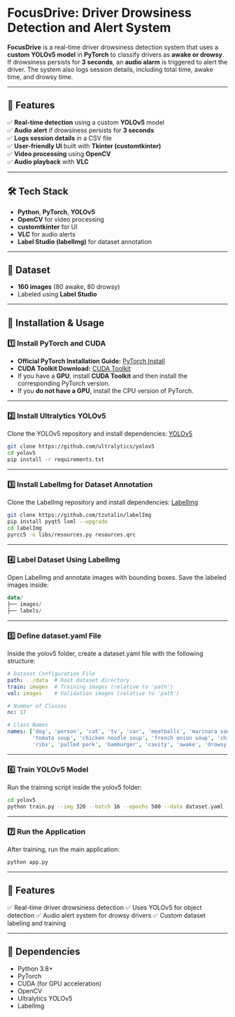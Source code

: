 # FocusDrive: Driver Drowsiness Detection and Alert System  

**FocusDrive** is a real-time driver drowsiness detection system that uses a **custom YOLOv5 model** in **PyTorch** to classify drivers as **awake or drowsy**. If drowsiness persists for **3 seconds**, an **audio alarm** is triggered to alert the driver. The system also logs session details, including total time, awake time, and drowsy time.

---

## 📌 Features  
✅ **Real-time detection** using a custom **YOLOv5** model  
✅ **Audio alert** if drowsiness persists for **3 seconds**  
✅ **Logs session details** in a CSV file  
✅ **User-friendly UI** built with **Tkinter (customtkinter)**  
✅ **Video processing** using **OpenCV**  
✅ **Audio playback** with **VLC**  

---

## 🛠 Tech Stack  
- **Python**, **PyTorch**, **YOLOv5**  
- **OpenCV** for video processing  
- **customtkinter** for UI  
- **VLC** for audio alerts  
- **Label Studio (labelImg)** for dataset annotation  

---

## 📂 Dataset  
- **160 images** (80 awake, 80 drowsy)  
- Labeled using **Label Studio**  

---

## 🚀 Installation & Usage  

### **1️⃣ Install PyTorch and CUDA**  
- **Official PyTorch Installation Guide:** [PyTorch Install](https://pytorch.org/get-started/locally/)  
- **CUDA Toolkit Download:** [CUDA Toolkit](https://developer.nvidia.com/cuda-downloads?target_os=Windows&target_arch=x86_64)  
- If you have a **GPU**, install **CUDA Toolkit** and then install the corresponding PyTorch version.  
- If you **do not have a GPU**, install the CPU version of PyTorch.  

---

### **2️⃣ Install Ultralytics YOLOv5**  
Clone the YOLOv5 repository and install dependencies:  [YOLOv5](https://github.com/ultralytics/yolov5)
```bash
git clone https://github.com/ultralytics/yolov5
cd yolov5
pip install -r requirements.txt
```

---

### **3️⃣ Install LabelImg for Dataset Annotation**
Clone the LabelImg repository and install dependencies: [LabelImg](https://github.com/tzutalin/labelImg)
```bash
git clone https://github.com/tzutalin/labelImg
pip install pyqt5 lxml --upgrade
cd labelImg
pyrcc5 -o libs/resources.py resources.qrc
```

---

### **4️⃣ Label Dataset Using LabelImg**
Open LabelImg and annotate images with bounding boxes.
Save the labeled images inside:
```kotlin
data/
├── images/
├── labels/
```

---

### **5️⃣ Define dataset.yaml File**
Inside the yolov5 folder, create a dataset.yaml file with the following structure:
```yaml
# Dataset Configuration File
path: ../data  # Root dataset directory
train: images  # Training images (relative to 'path')
val: images    # Validation images (relative to 'path')

# Number of Classes
nc: 17 

# Class Names
names: ['dog', 'person', 'cat', 'tv', 'car', 'meatballs', 'marinara sauce', 
        'tomato soup', 'chicken noodle soup', 'french onion soup', 'chicken breast', 
        'ribs', 'pulled pork', 'hamburger', 'cavity', 'awake', 'drowsy']
```

---

### **6️⃣ Train YOLOv5 Model**
Run the training script inside the yolov5 folder:
```bash
cd yolov5
python train.py --img 320 --batch 16 --epochs 500 --data dataset.yaml --weights yolov5s.pt --workers 2
```

---

### **7️⃣ Run the Application**
After training, run the main application:
```bash
python app.py
```

---

## 🎯 Features
✅ Real-time driver drowsiness detection
✅ Uses YOLOv5 for object detection
✅ Audio alert system for drowsy drivers
✅ Custom dataset labeling and training

---

## 📌 Dependencies
- Python 3.8+
- PyTorch
- CUDA (for GPU acceleration)
- OpenCV
- Ultralytics YOLOv5
- LabelImg
